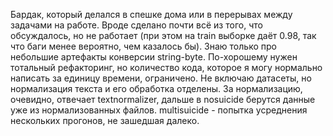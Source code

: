 Бардак, который делался в спешке дома или в перерывах между задачами на работе. Вроде сделано почти всё из того, что обсуждалось, но не работает (при этом на train выборке даёт 0.98, так что баги менее вероятно, чем казалось бы). Знаю только про небольшие артефакты конверсии string-byte.
По-хорошему нужен тотальный рефакторинг, но количество кода, которое я могу нормально написать за единицу времени, ограничено.
Не включаю датасеты, но нормализация текста и его обработка отделены. За нормализацию, очевидно, отвечает textnormalizer, дальше в nosuicide берутся данные уже из нормализованных файлов. multisuicide - попытка усреднения нескольких прогонов, не зашедшая далеко.
